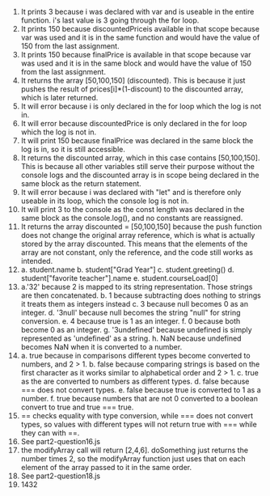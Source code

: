 1. It prints 3 because i was declared with var and is useable in the entire function. i's last value is 3 going through the for loop.
2. It prints 150 because discountedPriceis available in that scope because var was used and it is in the same function and would have the value of 150 from the last assignment.
3. It prints 150 because finalPrice is available in that scope because var was used and it is in the same block and would have the value of 150 from the last assignment.
4. It returns the array [50,100,150] (discounted). This is because it just pushes the result of prices[i]*(1-discount) to the discounted array, which is later returned.
5. It will error because i is only declared in the for loop which the log is not in.
6. It will error because discountedPrice is only declared in the for loop which the log is not in.
7. It will print 150 because finalPrice was declared in the same block the log is in, so it is still accessible.
8. It returns the discounted array, which in this case contains [50,100,150]. This is because all other variables still serve their purpose without the console logs and the discounted array is in scope being declared in the same block as the return statement.
9. It will error because i was declared with "let" and is therefore only useable in its loop, which the console log is not in.
10. It will print 3 to the console as the const length was declared in the same block as the console.log(), and no constants are reassigned.
11. It returns the array discounted = [50,100,150] because the push function does not change the original array reference, which is what is actually stored by the array discounted. This means that the elements of the array are not constant, only the reference, and the code still works as intended.
12. a. student.name
    b. student["Grad Year"]
    c. student.greeting()
    d. student["favorite teacher"].name
    e. student.courseLoad[0]
13. a.'32' because 2 is mapped to its string representation. Those strings are then concatenated.
    b. 1 because subtracting does nothing to strings it treats them as integers instead
    c. 3 because null becomes 0 as an integer.
    d. '3null' because null becomes the string "null" for string conversion.
    e. 4 because true is 1 as an integer.
    f. 0 because both become 0 as an integer.
    g. '3undefined' because undefined is simply represented as 'undefined' as a string.
    h. NaN because undefined becomes NaN when it is converted to a number.
14. a. true because in comparisons different types become converted to numbers, and 2 > 1.
    b. false because comparing strings is based on the first character as it works similar to alphabetical order and 2 > 1.
    c. true as the are converted to numbers as different types.
    d. false because === does not convert types.
    e. false because true is converted to 1 as a number.
    f. true because numbers that are not 0 converted to a boolean convert to true and true === true.
15. == checks equality with type conversion, while === does not convert types, so values with different types will not return true with === while they can with ==.
16. See part2-question16.js
17. the modifyArray call will return [2,4,6]. doSomething just returns the number times 2, so the modifyArray function just uses that on each element of the array passed to it in the same order.
18. See part2-question18.js
19. 1432